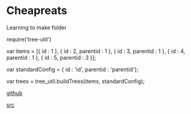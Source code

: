 # Cheapreats
Learning to make folder

require('tree-util')

var items = [{ id : 1 }, { id : 2, parentid : 1 }, { id : 3, parentid : 1 },
             { id : 4, parentid : 1 }, { id : 5, parentid : 3 }];
             
var standardConfig =  { id : 'id', parentid : 'parentid'};

var trees = tree_util.buildTrees(items, standardConfig);

[github](./github)

[src](./src)

